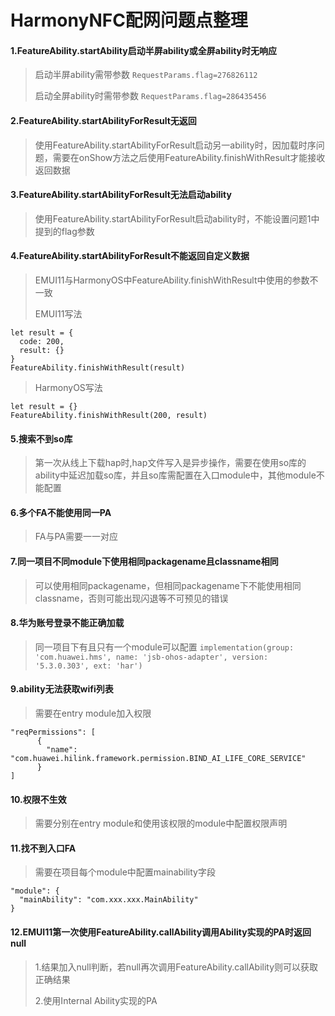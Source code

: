 # HarmonyNFC配网问题点整理
#### 1.FeatureAbility.startAbility启动半屏ability或全屏ability时无响应
>启动半屏ability需带参数
>`RequestParams.flag=276826112`
>
>启动全屏ability时需带参数
>`RequestParams.flag=286435456`

#### 2.FeatureAbility.startAbilityForResult无返回
>使用FeatureAbility.startAbilityForResult启动另一ability时，因加载时序问题，需要在onShow方法之后使用FeatureAbility.finishWithResult才能接收返回数据

#### 3.FeatureAbility.startAbilityForResult无法启动ability
>使用FeatureAbility.startAbilityForResult启动ability时，不能设置问题1中提到的flag参数

#### 4.FeatureAbility.startAbilityForResult不能返回自定义数据
>EMUI11与HarmonyOS中FeatureAbility.finishWithResult中使用的参数不一致
>
>EMUI11写法
```
let result = {
  code: 200,
  result: {}
}
FeatureAbility.finishWithResult(result)
```
>HarmonyOS写法
```
let result = {}
FeatureAbility.finishWithResult(200, result)
```

#### 5.搜索不到so库
>第一次从线上下载hap时,hap文件写入是异步操作，需要在使用so库的ability中延迟加载so库，并且so库需配置在入口module中，其他module不能配置

#### 6.多个FA不能使用同一PA
>FA与PA需要一一对应

#### 7.同一项目不同module下使用相同packagename且classname相同
>可以使用相同packagename，但相同packagename下不能使用相同classname，否则可能出现闪退等不可预见的错误

#### 8.华为账号登录不能正确加载
>同一项目下有且只有一个module可以配置
>`implementation(group: 'com.huawei.hms', name: 'jsb-ohos-adapter', version: '5.3.0.303', ext: 'har')`

#### 9.ability无法获取wifi列表
>需要在entry module加入权限
```
"reqPermissions": [
      {
        "name": "com.huawei.hilink.framework.permission.BIND_AI_LIFE_CORE_SERVICE"
      }
]
```

#### 10.权限不生效
>需要分别在entry module和使用该权限的module中配置权限声明

#### 11.找不到入口FA
>需要在项目每个module中配置mainability字段
```
"module": {
  "mainAbility": "com.xxx.xxx.MainAbility"
}
```

#### 12.EMUI11第一次使用FeatureAbility.callAbility调用Ability实现的PA时返回null
>1.结果加入null判断，若null再次调用FeatureAbility.callAbility则可以获取正确结果
>
>2.使用Internal Ability实现的PA

